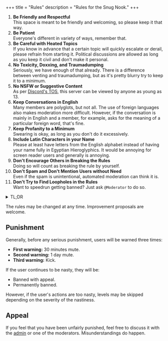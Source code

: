 +++
title = "Rules"
description = "Rules for the Snug Nook."
+++

1. **Be Friendly and Respectful**  
This space is meant to be friendly and welcoming, so please keep it that way.
2. **Be Patient**  
Everyone's different in variety of ways, remember that.
3. **Be Careful with Heated Topics**  
If you know in advance that a certain topic will quickly escalate or derail, please refrain from starting it. Political discussions are allowed as long as you keep it civil and don't make it personal.
4. **No Toxicity, Doxxing, and Traumadumping**  
Seriously, we have enough of that already. There is a difference between venting and traumadumping, but as it's pretty blurry try to keep it to a minimum.
5. **No NSFW or Suggestive Content**  
As per [Discord's TOS](https://discord.com/terms/#2), this server can be viewed by anyone as young as 13.
6. **Keep Conversations in English**  
Many members are polyglots, but not all. The use of foreign languages also makes moderation more difficult. However, if the conversation is mainly in English and a member, for example, asks for the meaning of a particular foreign word, that's fine.
7. **Keep Profanity to a Minimum**  
Swearing is okay, as long as you don't do it excessively.
8. **Include Latin Characters in your Name**  
Please at least have letters from the English alphabet instead of having your name fully in Egyptian Hieroglyphics. It would be annoying for screen reader users and generally is annoying. 
9. **Don't Encourage Others in Breaking the Rules**  
Doing so will count as breaking the rule by yourself.
10. **Don't Spam and Don't Mention Users without Need**  
Even if the spam is unintentional, automated moderation can think it is.
11. **Don't Try to Find Loopholes in the Rules**  
Want to speedrun getting banned? Just ask `@Moderator` to do so.

<details>
<summary>TL;DR</summary>

![Meme titled "Be friendly" with a stretched image of Twilight Sparkle, followed by the text: Don't engage with rude people online. And make sure you behave yourself - Don't offend anyone. When communicating on the Internet, be kind to others. Avoid using harsh words! You might unintentionally hurt someone, And reading rude comments is just as unpleasant as hearing them.](be-friendly.png#transparent#no-hover)
</details>

The rules may be changed at any time. Improvement proposals are welcome.

## Punishment

Generally, before any serious punishment, users will be warned three times:

- **First warning:** 30 minutes mute.
- **Second warning:** 1 day mute.
- **Third warning:** Kick.

If the user continues to be nasty, they will be:

- Banned with appeal.
- Permanently banned.

However, if the user's actions are too nasty, levels may be skipped depending on the severity of the nastiness.

## Appeal

If you feel that you have been unfairly punished, feel free to discuss it with the [admin](@/home/index.md#contacts) or one of the moderators. Misunderstandings do happen.
